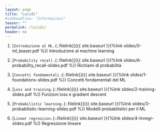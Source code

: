 ```yaml
---
layout: page
title: "Lucidi"
#subheadline: "Informazioni"
teaser: ""
permalink: /lucidi/
header: no
---
```


1. [`Introduzione al ML.`{:.filelink}]({{ site.baseurl }}{%link slides/0-ml_teaser.pdf %}) Introduzione al machine learning

1. [`Probability recall.`{:.filelink}]({{ site.baseurl }}{%link slides/A-probability_recall-slides.pdf %}) Richiami di probabilità

1. [`Concetti fondamentali.`{:.filelink}]({{ site.baseurl }}{%link slides/1-foundations-slides.pdf %}) Concetti fondamentali del ML

1. [`Loss and training.`{:.filelink}]({{ site.baseurl }}{%link slides/2-training-slides.pdf %}) Funzioni loss e gradient descent

1. [`Probabilistic learning.`{:.filelink}]({{ site.baseurl }}{%link slides/3-probabilistic-learning-slides.pdf %}) Modelli probabilistici per il ML

1. [`Linear regression.`{:.filelink}]({{ site.baseurl }}{%link slides/4-linregr-slides.pdf %}) Regressione lineare

